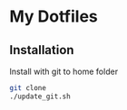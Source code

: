 [//]: <> (ctl+shift+V  is the open preview)
# My Dotfiles



## Installation

Install with git to home folder

```bash
git clone
./update_git.sh
```